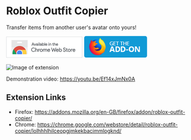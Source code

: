 # Roblox Outfit Copier

Transfer items from another user's avatar onto yours!

<a href="https://chrome.google.com/webstore/detail/roblox-outfit-copier/lolhhhlhilceopgjmkekbacimmlogknd/" title="Chrome extensions link"><img src="/icons/Chrome-Webstore.png" alt="Get the extension from the Chome Web Store"></a>
<a href="https://addons.mozilla.org/en-GB/firefox/addon/roblox-outfit-copier/" title="Mozilla addons link"><img src="/icons/Mozilla-Addons.png" alt="Get the add-on from the Firefox Add-ons store"></a>

![Image of extension](https://addons.mozilla.org/user-media/previews/thumbs/268/268347.jpg?modified=1649688282)

Demonstration video: https://youtu.be/Ef14xJmNx0A

Extension Links
-----
* Firefox: https://addons.mozilla.org/en-GB/firefox/addon/roblox-outfit-copier/
* Chrome: https://chrome.google.com/webstore/detail/roblox-outfit-copier/lolhhhlhilceopgjmkekbacimmlogknd/